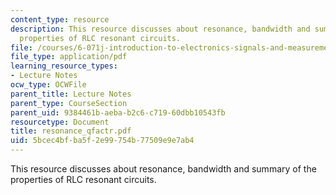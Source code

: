 ```yaml
---
content_type: resource
description: This resource discusses about resonance, bandwidth and summary of the
  properties of RLC resonant circuits.
file: /courses/6-071j-introduction-to-electronics-signals-and-measurement-spring-2006/5bcec4bfba5f2e99754b77509e9e7ab4_resonance_qfactr.pdf
file_type: application/pdf
learning_resource_types:
- Lecture Notes
ocw_type: OCWFile
parent_title: Lecture Notes
parent_type: CourseSection
parent_uid: 9384461b-aeba-b2c6-c719-60dbb10543fb
resourcetype: Document
title: resonance_qfactr.pdf
uid: 5bcec4bf-ba5f-2e99-754b-77509e9e7ab4
---
```

This resource discusses about resonance, bandwidth and summary of the properties of RLC resonant circuits.